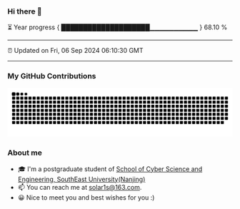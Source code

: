 ### Hi there 👋

⏳ Year progress { ████████████████████▁▁▁▁▁▁▁▁▁▁ } 68.10 %

---

⏰ Updated on Fri, 06 Sep 2024 06:10:30 GMT

---
### My GitHub Contributions    

![](https://raw.githubusercontent.com/chenzongyao200127/chenzongyao200127/main/assets/github-contribution-grid-snake.svg)          

### About me   

- 🎓 I'm a postgraduate student of [School of Cyber Science and Engineering, SouthEast University(Nanjing)](https://www.seu.edu.cn/)
- 📫 You can reach me at [solar1s@163.com](mailto:solar1s@163.com).
- 😀 Nice to meet you and best wishes for you :)  


